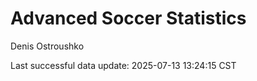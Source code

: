 # Advanced Soccer Statistics
Denis Ostroushko

<!-- gfm -->

Last successful data update: 2025-07-13 13:24:15 CST
